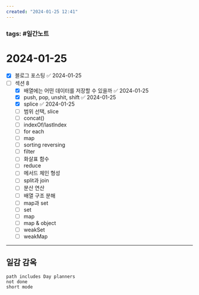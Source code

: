 ```yaml
---
created: "2024-01-25 12:41"
---
```


### tags: #일간노트
  
# 2024-01-25 
- [x] 블로그 포스팅 ✅ 2024-01-25
- [ ] 섹션 8
	- [x] 배열에는 어떤 데이터를 저장할 수 있을까 ✅ 2024-01-25
	- [x] push, pop, unshit, shift ✅ 2024-01-25
	- [x] splice ✅ 2024-01-25
	- [ ] 범위 선택, slice
	- [ ] concat()
	- [ ] indexOf/lastIndex
	- [ ] for each
	- [ ] map
	- [ ] sorting reversing
	- [ ] filter
	- [ ] 화살표 함수
	- [ ] reduce
	- [ ] 메서드 체인 형성
	- [ ] split과 join
	- [ ] 분산 연산
	- [ ] 배열 구조 분해
	- [ ] map과 set
	- [ ] set
	- [ ] map
	- [ ] map & object
	- [ ] weakSet
	- [ ] weakMap
  
---  
## 일감 감옥  
```tasks  
path includes Day planners
not done  
short mode  
```